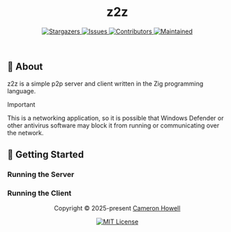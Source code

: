 <h1 align="center">
  <img
    alt=""
    src="https://raw.githubusercontent.com/catppuccin/catppuccin/main/assets/misc/transparent.png"
    height="30"
    width="0px"
  />
   z2z
  <img
    alt=""
    src="https://raw.githubusercontent.com/catppuccin/catppuccin/main/assets/misc/transparent.png"
    height="30"
    width="0px"
  />
</h1>

<p align="center">
  <a href="https://github.com/crhowell3/z2z/stargazers">
    <img
      alt="Stargazers"
      src="https://img.shields.io/github/stars/crhowell3/z2z?style=for-the-badge&logo=starship&color=b16286&logoColor=d9e0ee&labelColor=282a36"
    />
  </a>
  <a href="https://github.com/crhowell3/z2z/issues">
    <img
      alt="Issues"
      src="https://img.shields.io/github/issues/crhowell3/z2z?style=for-the-badge&logo=gitbook&color=d79921&logoColor=d9e0ee&labelColor=282a36"
    />
  </a>
  <a href="https://github.com/crhowell3/z2z/contributors">
    <img
      alt="Contributors"
      src="https://img.shields.io/github/contributors/crhowell3/z2z?style=for-the-badge&logo=opensourceinitiative&color=689d6a&logoColor=d9e0ee&labelColor=282a36"
    />
  </a>
  <a href="#">
    <img
      alt="Maintained"
      src="https://img.shields.io/maintenance/yes/2025?style=for-the-badge&color=98971a&labelColor=282a36"
    />
  </a>
</p>

&nbsp;

## 💭 About

z2z is a simple p2p server and client written in the Zig programming language.

> [!IMPORTANT]
> This is a networking application, so it is possible that Windows Defender or
> other antivirus software may block it from running or communicating over the
> network.

## 🔰 Getting Started

### Running the Server

### Running the Client

<p align="center">
  Copyright &copy; 2025-present
  <a href="https://github.com/crhowell3" target="_blank">Cameron Howell</a>
</p>
<p align="center">
  <a href="https://github.com/crhowell3/z2z/blob/main/LICENSE"
    ><img
      alt="MIT License"
      src="https://img.shields.io/static/v1.svg?style=for-the-badge&label=License&message=BSD-2-Clause&logoColor=d9e0ee&colorA=282a36&colorB=b16286"
  /></a>
</p>

